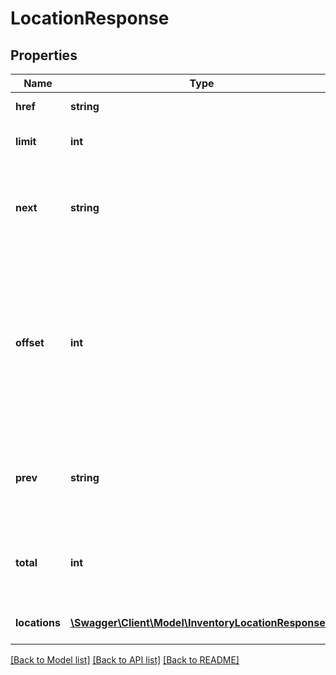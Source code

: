 # LocationResponse

## Properties
Name | Type | Description | Notes
------------ | ------------- | ------------- | -------------
**href** | **string** | The URI of the current page of results from the result set. | [optional] 
**limit** | **int** | The number of items returned on a single page from the result set. | [optional] 
**next** | **string** | The URI for the following page of results. This value is returned only if there is an additional page of results to display from the result set. &lt;br&gt;&lt;br&gt;&lt;b&gt;Max length&lt;/b&gt;: 2048 | [optional] 
**offset** | **int** | The number of results skipped in the result set before listing the first returned result. This value is set in the request with the &lt;b&gt;offset&lt;/b&gt; query parameter. &lt;p class&#x3D;\&quot;tablenote\&quot;&gt;&lt;strong&gt;Note: &lt;/strong&gt;The items in a paginated result set use a zero-based list where the first item in the list has an offset of &lt;code&gt;0&lt;/code&gt;.&lt;/p&gt; | [optional] 
**prev** | **string** | The URI for the preceding page of results. This value is returned only if there is a previous page of results to display from the result set. &lt;br&gt;&lt;br&gt;&lt;b&gt;Max length&lt;/b&gt;: 2048 | [optional] 
**total** | **int** | The total number of items retrieved in the result set.&lt;br&gt;&lt;br&gt;If no items are found, this field is returned with a value of &lt;code&gt;0&lt;/code&gt;. | [optional] 
**locations** | [**\Swagger\Client\Model\InventoryLocationResponse[]**](InventoryLocationResponse.md) | An array of one or more of the merchant&#x27;s inventory locations. | [optional] 

[[Back to Model list]](../../README.md#documentation-for-models) [[Back to API list]](../../README.md#documentation-for-api-endpoints) [[Back to README]](../../README.md)

